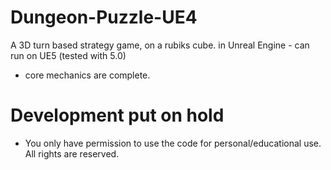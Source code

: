 # Dungeon-Puzzle-UE4
A 3D turn based strategy game, on a rubiks cube. in Unreal Engine - can run on UE5 (tested with 5.0)
- core mechanics are complete.

# Development put on hold

- You only have permission to use the code for personal/educational use. All rights are reserved.
